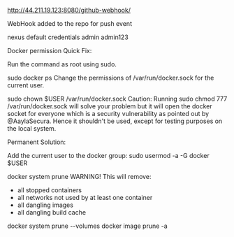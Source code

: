 http://44.211.19.123:8080/github-webhook/

WebHook added to the repo for push event

nexus default credentials admin admin123 

Docker permission Quick Fix:

Run the command as root using sudo.

sudo docker ps
Change the permissions of /var/run/docker.sock for the current user.

sudo chown $USER /var/run/docker.sock
Caution: Running sudo chmod 777 /var/run/docker.sock will solve your problem but it will open the docker socket for everyone which is a security vulnerability as pointed out by @AaylaSecura. Hence it shouldn't be used, except for testing purposes on the local system.

Permanent Solution:

Add the current user to the docker group: sudo usermod -a -G docker $USER

docker system prune
WARNING! This will remove:
  - all stopped containers
  - all networks not used by at least one container
  - all dangling images
  - all dangling build cache

docker system prune --volumes
docker image prune -a
